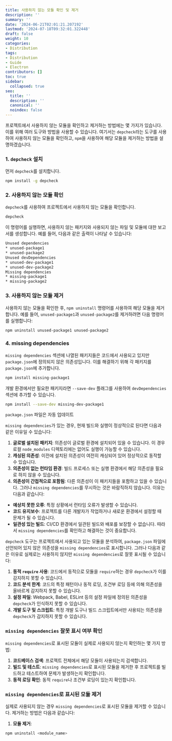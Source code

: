```yaml
---
title: 사용하지 않는 모듈 확인 및 제거
description: ''
summary: ''
date: '2024-06-21T02:01:21.207192'
lastmod: '2024-07-18T09:32:01.322448'
draft: false
weight: 10
categories:
- Distribution
tags:
- Distribution
- Guide
- Electron
contributors: []
toc: true
sidebar:
  collapsed: true
seo:
  title: ''
  description: ''
  canonical: ''
  noindex: false
---
```

프로젝트에서 사용하지 않는 모듈을 확인하고 제거하는 방법에는 몇 가지가 있습니다. 이를 위해 여러 도구와 방법을 사용할 수 있습니다. 여기서는 `depcheck`라는 도구를 사용하여 사용하지 않는 모듈을 확인하고, `npm`을 사용하여 해당 모듈을 제거하는 방법을 설명하겠습니다.
### 1. `depcheck` 설치
먼저 `depcheck`를 설치합니다.

```sh
npm install -g depcheck
```

### 2. 사용하지 않는 모듈 확인

`depcheck`를 사용하여 프로젝트에서 사용하지 않는 모듈을 확인합니다.

```sh
depcheck
```

이 명령어를 실행하면, 사용하지 않는 패키지와 사용되지 않는 파일 및 모듈에 대한 보고서를 생성합니다.
예를 들어, 다음과 같은 출력이 나타날 수 있습니다:

```sh
Unused dependencies
* unused-package1
* unused-package2
Unused devDependencies
* unused-dev-package1
* unused-dev-package2
Missing dependencies 
* missing-package1 
* missing-package2
```

### 3. 사용하지 않는 모듈 제거
사용하지 않는 모듈을 확인한 후, `npm uninstall` 명령어를 사용하여 해당 모듈을 제거합니다.
예를 들어, `unused-package1`과 `unused-package2`를 제거하려면 다음 명령어를 실행합니다:

```sh
npm uninstall unused-package1 unused-package2
```

### 4. missing dependencies

`missing dependencies`  섹션에 나열된 패키지들은 코드에서 사용되고 있지만 `package.json`에 정의되지 않은 의존성입니다. 이를 해결하기 위해 각 패키지를 `package.json`에 추가합니다.

```sh
npm install missing-package1
```

개발 환경에서만 필요한 패키지라면 `--save-dev` 플래그를 사용하여 `devDependencies` 섹션에 추가할 수 있습니다.

```sh
npm install --save-dev missing-dev-package1
```

`package.json` 파일은 자동 업데이트

`missing dependencies`가 있는 경우, 현재 빌드와 실행이 정상적으로 된다면 다음과 같은 이유일 수 있습니다:
1. **글로벌 설치된 패키지**: 의존성이 글로벌 환경에 설치되어 있을 수 있습니다. 이 경우 로컬 `node_modules` 디렉토리에는 없어도 실행이 가능할 수 있습니다.
2. **캐싱된 의존성**: 이전에 설치된 의존성이 여전히 캐싱되어 있어 정상적으로 동작할 수 있습니다.
3. **의존성이 없는 런타임 환경**: 빌드 프로세스 또는 실행 환경에서 해당 의존성을 필요로 하지 않을 수 있습니다.
4. **의존성이 간접적으로 포함됨**: 다른 의존성이 이 패키지들을 포함하고 있을 수 있습니다.
그러나 `missing dependencies`를 무시하는 것은 바람직하지 않습니다. 이유는 다음과 같습니다:
- **예상치 못한 오류**: 특정 상황에서 런타임 오류가 발생할 수 있습니다.
- **코드 유지보수**: 프로젝트를 다른 개발자가 작업하거나 새로운 환경에서 설정할 때 문제가 될 수 있습니다.
- **일관성 있는 빌드**: CI/CD 환경에서 일관된 빌드와 배포를 보장할 수 없습니다.
따라서 `missing dependencies`를 확인하고 해결하는 것이 중요합니다.

`depcheck` 도구는 프로젝트에서 사용되고 있는 모듈을 분석하여, `package.json` 파일에 선언되어 있지 않은 의존성을 `missing dependencies`로 표시합니다. 그러나 다음과 같은 이유로 실제로는 사용하지 않지만 `missing dependencies`로 잘못 표시될 수 있습니다:
1. **동적 `require` 사용**: 코드에서 동적으로 모듈을 `require`하는 경우 `depcheck`가 이를 감지하지 못할 수 있습니다.
2. **코드 분석 한계**: 코드의 특정 패턴이나 동적 로딩, 조건부 로딩 등에 의해 의존성을 올바르게 감지하지 못할 수 있습니다.
3. **설정 파일**: Webpack, Babel, ESLint 등의 설정 파일에 정의된 의존성을 `depcheck`가 인식하지 못할 수 있습니다.
4. **개발 도구 및 스크립트**: 특정 개발 도구나 빌드 스크립트에서만 사용되는 의존성을 `depcheck`가 감지하지 못할 수 있습니다.
### `missing dependencies` 잘못 표시 여부 확인

`missing dependencies`로 표시된 모듈이 실제로 사용되지 않는지 확인하는 몇 가지 방법:
1. **코드베이스 검색**: 프로젝트 전체에서 해당 모듈이 사용되는지 검색합니다.
2. **빌드 및 테스트**: `missing dependencies`로 표시된 모듈을 제거한 후 프로젝트를 빌드하고 테스트하여 문제가 발생하는지 확인합니다.
3. **동적 로딩 확인**: 동적 `require`나 조건부 로딩이 있는지 확인합니다.
### `missing dependencies`로 표시된 모듈 제거
실제로 사용되지 않는 경우 `missing dependencies`로 표시된 모듈을 제거할 수 있습니다. 제거하는 방법은 다음과 같습니다:
1. **모듈 제거**:

```sh
npm uninstall <module_name>
```
